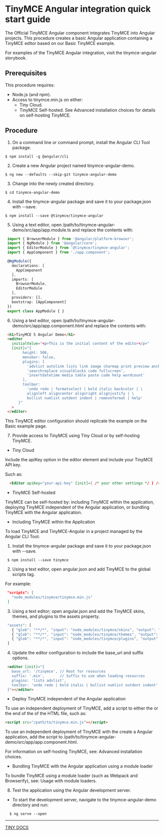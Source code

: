 # TinyMCE Angular integration quick start guide

The Official TinyMCE Angular component integrates TinyMCE into Angular projects. This procedure creates a basic Angular application containing a TinyMCE editor based on our Basic TinyMCE example.

For examples of the TinyMCE Angular integration, visit the tinymce-angular storybook.

## Prerequisites

This procedure requires:

- Node.js (and npm).
- Access to tinymce.min.js on either:
    - Tiny Cloud.
    - TinyMCE Self-hosted. See Advanced installation choices for details on self-hosting TinyMCE.

## Procedure

1. On a command line or command prompt, install the Angular CLI Tool package.

```
$ npm install -g @angular/cli
 ```

2. Create a new Angular project named tinymce-angular-demo.

```
$ ng new --defaults --skip-git tinymce-angular-demo
```

3. Change into the newly created directory.

```
$ cd tinymce-angular-demo
```

4. Install the tinymce-angular package and save it to your package.json with --save.

```
$ npm install --save @tinymce/tinymce-angular
```

5. Using a text editor, open /path/to/tinymce-angular-demo/src/app/app.module.ts and replace the contents with:

```ts
 import { BrowserModule } from '@angular/platform-browser';
 import { NgModule } from '@angular/core';
 import { EditorModule } from '@tinymce/tinymce-angular';
 import { AppComponent } from './app.component';

 @NgModule({
   declarations: [
     AppComponent
   ],
   imports: [
     BrowserModule,
     EditorModule
   ],
   providers: [],
   bootstrap: [AppComponent]
 })
 export class AppModule { }

```
6. Using a text editor, open /path/to/tinymce-angular-demo/src/app/app.component.html and replace the contents with:

```html
 <h1>TinyMCE 5 Angular Demo</h1>
 <editor
   initialValue="<p>This is the initial content of the editor</p>"
   [init]="{
        height: 500,
        menubar: false,
        plugins: [
          'advlist autolink lists link image charmap print preview anchor',
          'searchreplace visualblocks code fullscreen',
          'insertdatetime media table paste code help wordcount'
        ],
        toolbar:
          'undo redo | formatselect | bold italic backcolor | \
          alignleft aligncenter alignright alignjustify | \
          bullist numlist outdent indent | removeformat | help'
      }"
   >
 </editor>

```

This TinyMCE editor configuration should replicate the example on the Basic example page.

7. Provide access to TinyMCE using Tiny Cloud or by self-hosting TinyMCE.

- Tiny Cloud

Include the apiKey option in the editor element and include your TinyMCE API key.

Such as:

```html
  <Editor apiKey="your-api-key" [init]={ /* your other settings */ } />
```

- TinyMCE Self-hosted

TinyMCE can be self-hosted by: including TinyMCE within the application, deploying TinyMCE independent of the Angular application, or bundling TinyMCE with the Angular application.

- Including TinyMCE within the Application

To load TinyMCE and TinyMCE-Angular in a project managed by the Angular CLI Tool:

1. Install the tinymce-angular package and save it to your package.json with --save.

```
 $ npm install --save tinymce
```

2. Using a text editor, open angular.json and add TinyMCE to the global scripts tag.

For example:

```json
 "scripts": [
   "node_modules/tinymce/tinymce.min.js"
 ]

```

3. Using a text editor; open angular.json and add the TinyMCE skins, themes, and plugins to the assets property.

```ts
 "assets": [
   { "glob": "**/*", "input": "node_modules/tinymce/skins", "output": "/tinymce/skins/" },
   { "glob": "**/*", "input": "node_modules/tinymce/themes", "output": "/tinymce/themes/" },
   { "glob": "**/*", "input": "node_modules/tinymce/plugins", "output": "/tinymce/plugins/" }
 ]

```

4. Update the editor configuration to include the base_url and suffix options.

```html
 <editor [init]="{
   base_url: '/tinymce', // Root for resources
   suffix: '.min',       // Suffix to use when loading resources
   plugins: 'lists advlist',
   toolbar: 'undo redo | bold italic | bullist numlist outdent indent'
 }"></editor>

```

- Deploy TinyMCE independent of the Angular application

To use an independent deployment of TinyMCE, add a script to either the <head> or the end of the <body> of the HTML file, such as:

```html
<script src="/path/to/tinymce.min.js"></script>

```

To use an independent deployment of TinyMCE with the create a Angular application, add the script to /path/to/tinymce-angular-demo/src/app/app.component.html.

For information on self-hosting TinyMCE, see: Advanced installation choices.

- Bundling TinyMCE with the Angular application using a module loader

To bundle TinyMCE using a module loader (such as Webpack and Browserify), see: Usage with module loaders.

8. Test the application using the Angular development server.

- To start the development server, navigate to the tinymce-angular-demo directory and run:

```
  $ ng serve --open
```

--- 

[TINY DOCS](https://www.tiny.cloud/docs/integrations/angular/)